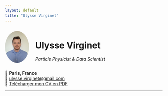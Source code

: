 ```yaml
---
layout: default
title: "Ulysse Virginet"
---
```

<div style="display: flex; align-items: center;">
  <img src="photoCV.jpeg" alt="Ulysse Virginet" style="width: 77px; height: 102px; border-radius: 50%; margin-right: 20px;">
  <div>
    <h1>Ulysse Virginet</h1>
    <p><em>Particle Physicist & Data Scientist</em></p>
  </div>
</div> 

📍 **Paris, France**  
📧 ulysse.virginet@gmail.com  
📄 [Télécharger mon CV en PDF](CV_Ulysse_Virginet.pdf)

---
